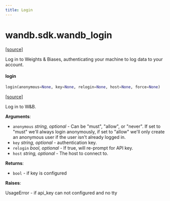 ```yaml
---
title: Login
---
```


<a name="wandb.sdk.wandb_login"></a>
# wandb.sdk.wandb\_login

[[source]](https://github.com/wandb/client/blob/30e3ee0d4aee3c4c655c36ce9b12cddea5675540/wandb/sdk/wandb_login.py#L3)

Log in to Weights & Biases, authenticating your machine to log data to your
account.

<a name="wandb.sdk.wandb_login.login"></a>
#### login

```python
login(anonymous=None, key=None, relogin=None, host=None, force=None)
```

[[source]](https://github.com/wandb/client/blob/30e3ee0d4aee3c4c655c36ce9b12cddea5675540/wandb/sdk/wandb_login.py#L22)

Log in to W&B.

**Arguments**:

- `anonymous` _string, optional_ - Can be "must", "allow", or "never".
If set to "must" we'll always login anonymously, if set to
"allow" we'll only create an anonymous user if the user
isn't already logged in.
- `key` _string, optional_ - authentication key.
- `relogin` _bool, optional_ - If true, will re-prompt for API key.
- `host` _string, optional_ - The host to connect to.


**Returns**:

- `bool` - if key is configured


**Raises**:

UsageError - if api_key can not configured and no tty

